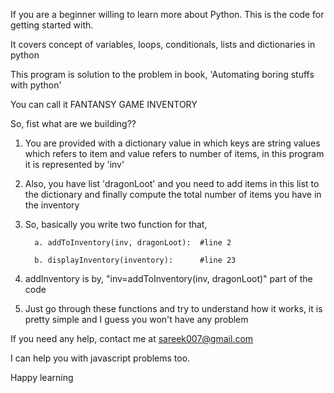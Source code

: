 If you are a beginner willing to learn more about Python. This is the code for getting started with.

It covers concept of variables, loops, conditionals, lists and dictionaries in python

This program is solution to the problem in book, 'Automating boring stuffs with python'

You can call it FANTANSY GAME INVENTORY 

So, fist what are we building??

1. You are provided with a dictionary value in which keys are string values which 
    refers to item and value refers to number of items, in this program it is represented
    by 'inv'
2. Also, you have list 'dragonLoot' and you need to add items in this list to the 
   dictionary and finally compute the total number of items you have in the inventory

3. So, basically you write two function for that,
    
         a. addToInventory(inv, dragonLoot):  #line 2
    
         b. displayInventory(inventory):      #line 23

4. addInventory is by, "inv=addToInventory(inv, dragonLoot)" part of the code

5. Just go through these functions and try to understand how it works, it is pretty 
    simple and I guess you won't have any problem

If you need any help, contact me at sareek007@gmail.com

I can help you with javascript problems too.

Happy learning 
